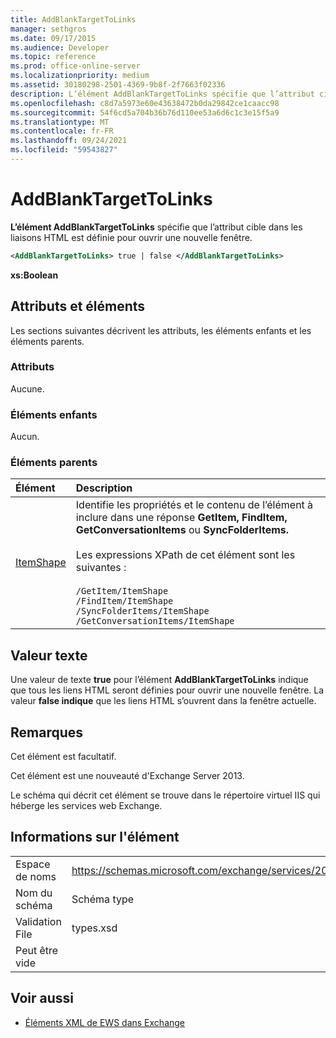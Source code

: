 ```yaml
---
title: AddBlankTargetToLinks
manager: sethgros
ms.date: 09/17/2015
ms.audience: Developer
ms.topic: reference
ms.prod: office-online-server
ms.localizationpriority: medium
ms.assetid: 30180298-2501-4369-9b8f-2f7663f02336
description: L’élément AddBlankTargetToLinks spécifie que l’attribut cible dans les liaisons HTML est définie pour ouvrir une nouvelle fenêtre.
ms.openlocfilehash: c8d7a5973e60e43638472b0da29842ce1caacc98
ms.sourcegitcommit: 54f6cd5a704b36b76d110ee53a6d6c1c3e15f5a9
ms.translationtype: MT
ms.contentlocale: fr-FR
ms.lasthandoff: 09/24/2021
ms.locfileid: "59543827"
---
```

# <a name="addblanktargettolinks"></a>AddBlankTargetToLinks

**L’élément AddBlankTargetToLinks** spécifie que l’attribut cible dans les liaisons HTML est définie pour ouvrir une nouvelle fenêtre. 
  
```XML
<AddBlankTargetToLinks> true | false </AddBlankTargetToLinks>
```

**xs:Boolean**

## <a name="attributes-and-elements"></a>Attributs et éléments

Les sections suivantes décrivent les attributs, les éléments enfants et les éléments parents.
  
### <a name="attributes"></a>Attributs

Aucune.
  
### <a name="child-elements"></a>Éléments enfants

Aucun.
  
### <a name="parent-elements"></a>Éléments parents

|**Élément**|**Description**|
|:-----|:-----|
|[ItemShape](itemshape.md) <br/> | Identifie les propriétés et le contenu de l’élément à inclure dans une réponse **GetItem,** **FindItem,** **GetConversationItems** ou **SyncFolderItems.**<br/><br/>  Les expressions XPath de cet élément sont les suivantes :<br/><br/>  `/GetItem/ItemShape` <br/>  `/FindItem/ItemShape` <br/>  `/SyncFolderItems/ItemShape` <br/>  `/GetConversationItems/ItemShape` <br/> |
   
## <a name="text-value"></a>Valeur texte

Une valeur de texte **true** pour l’élément **AddBlankTargetToLinks** indique que tous les liens HTML seront définies pour ouvrir une nouvelle fenêtre. La valeur **false indique** que les liens HTML s’ouvrent dans la fenêtre actuelle. 
  
## <a name="remarks"></a>Remarques

Cet élément est facultatif.
  
Cet élément est une nouveauté d'Exchange Server 2013.
  
Le schéma qui décrit cet élément se trouve dans le répertoire virtuel IIS qui héberge les services web Exchange.
  
## <a name="element-information"></a>Informations sur l'élément

|||
|:-----|:-----|
|Espace de noms  <br/> |https://schemas.microsoft.com/exchange/services/2006/types  <br/> |
|Nom du schéma  <br/> |Schéma type  <br/> |
|Validation File  <br/> |types.xsd  <br/> |
|Peut être vide  <br/> ||
   
## <a name="see-also"></a>Voir aussi

- [Éléments XML de EWS dans Exchange](ews-xml-elements-in-exchange.md)

